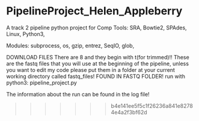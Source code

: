 # PipelineProject_Helen_Appleberry
A track 2 pipeline python project for Comp
Tools:
SRA,
Bowtie2,
SPAdes,
Linux,
Python3,

Modules:
subprocess,
os,
gzip,
entrez,
SeqIO,
glob,

DOWNLOAD FILES There are 8 and they begin with t(for trimmed)!! These are the fastq files that you will use at the beginning of the pipeline, unless you want to edit my code please put them in a folder at your current working directory called fastq_files!
FOUND IN FASTQ FOLDER!
run with python3: pipeline_project.py

The information about the run can be found in the log file!
>>>>>>> b4e141ee5f5c1f26236a841e82784e4a2f3bf62d
